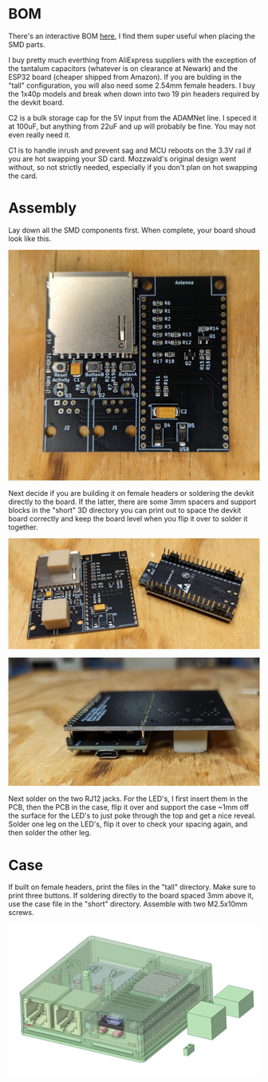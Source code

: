 # BOM

There's an interactive BOM [here](https://djtersteegc.github.io/fujinet-adam-hardware/ibom-devkit-smd.html), I find them super useful when placing the SMD parts. 

I buy pretty much everthing from AliExpress suppliers with the exception of the tantalum capacitors (whatever is on clearance at Newark) and the ESP32 board (cheaper shipped from Amazon). If you are bulding in the "tall" configuration, you will also need some 2.54mm female headers.  I buy the 1x40p models and break when down into two 19 pin headers required by the devkit board.

C2 is a bulk storage cap for the 5V input from the ADAMNet line.  I speced it at 100uF, but anything from 22uF and up will probably be fine.  You may not even really need it.

C1 is to handle inrush and prevent sag and MCU reboots on the 3.3V rail if you are hot swapping your SD card.  Mozzwald's original design went without, so not strictly needed, especially if you don't plan on hot swapping the card.

# Assembly

Lay down all the SMD components first.  When complete, your board shoud look like this.

![devkit-smd-no-through-hole](../docs/devkit-smd-no-through-hole.jpg)

Next decide if you are building it on female headers or soldering the devkit directly to the board.  If the latter, there are some 3mm spacers and support blocks in the "short" 3D directory you can print out to space the devkit board correctly and keep the board level when you flip it over to solder it together.

![devkit-smd-spacers-support-blocks](../docs/devkit-smd-spacers-support-blocks.jpg)

![devkit-smd-level](../docs/devkit-smd-level.jpg)

Next solder on the two RJ12 jacks.  For the LED's, I first insert them in the PCB, then the PCB in the case, flip it over and support the case ~1mm off the surface for the LED's to just poke through the top and get a nice reveal. Solder one leg on the LED's, flip it over to check your spacing again, and then solder the other leg.

# Case

If built on female headers, print the files in the "tall" directory.  Make sure to print three buttons.  If soldering directly to the board spaced 3mm above it, use the case file in the "short" directory.  Assemble with two M2.5x10mm screws.

![devkit-smd-designspark](../docs/devkit-smd-designspark.png)
